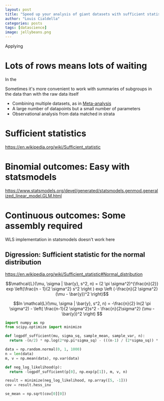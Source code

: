 ```yaml
---
layout: post
title: "Speed up your analysis of giant datasets with sufficient statistics"
author: "Louis Cialdella"
categories: posts
tags: [datascience]
image: jellybeans.png
---
```


Applying 

# Lots of rows means lots of waiting

In the 

Sometimes it's more convenient to work with summaries of subgroups in the data than with the raw data itself

- Combining multiple datasets, as in [Meta-analysis](https://en.wikipedia.org/wiki/Meta-analysis)
- A large number of datapoints but a small number of parameters
- Observational analysis from data matched in strata

# Sufficient statistics

https://en.wikipedia.org/wiki/Sufficient_statistic

# Binomial outcomes: Easy with statsmodels

https://www.statsmodels.org/devel/generated/statsmodels.genmod.generalized_linear_model.GLM.html

# Continuous outcomes: Some assembly required

WLS implementation in statsmodels doesn't work here

## Digression: Sufficient statistic for the normal distribution

https://en.wikipedia.org/wiki/Sufficient_statistic#Normal_distribution

$$\mathcal{L}(\mu, \sigma | \bar{y}, s^2, n) = (2 \pi \sigma^2)^{\frac{n}{2}} exp \left(\frac{n - 1}{2 \sigma^2} s^2 \right ) exp \left (-\frac{n}{2 \sigma^2} (\mu - \bar{y})^2 \right)$$

$$ln \mathcal{L}(\mu, \sigma | \bar{y}, s^2, n) = -\frac{n}{2} ln(2 \pi \sigma^2) - \left( \frac{n-1}{2 \sigma^2}s^2 - \frac{n}{2\sigma^2} (\mu - \bar{y})^2 \right) $$

```python
import numpy as np
from scipy.optimize import minimize

def logpdf_sufficient(mu, sigma_sq, sample_mean, sample_var, n):
  return -(n/2) * np.log(2*np.pi*sigma_sq) - (((n-1) / (2*sigma_sq)) * sample_var) - ((n / (2*sigma_sq)) * (mu - sample_mean)**2) 

data = np.random.normal(0, 1, 1000)
n = len(data)
m, v = np.mean(data), np.var(data)

def neg_log_likelihood(p):
  return -logpdf_sufficient(p[0], np.exp(p[1]), m, v, n)

result = minimize(neg_log_likelihood, np.array([5, -1]))
cov = result.hess_inv

se_mean = np.sqrt(cov[0][0])
```
